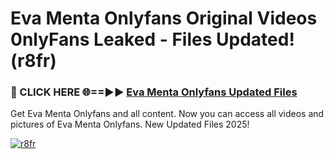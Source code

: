 # Eva Menta Onlyfans Original Videos 0nlyFans Leaked - Files Updated! (r8fr)

<h3>🔴 CLICK HERE 🌐==►► <a href="https://tinyurl.com/4seja8ks" rel="nofollow">Eva Menta Onlyfans Updated Files</a></h3>

Get Eva Menta Onlyfans and all content. Now you can access all videos and pictures of Eva Menta Onlyfans. New Updated Files 2025!

[![r8fr](https://i.imgur.com/EWjZXRe.gif)](https://tinyurl.com/4seja8ks)
